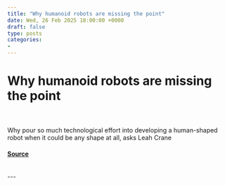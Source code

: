 ```yaml
---
title: "Why humanoid robots are missing the point"
date: Wed, 26 Feb 2025 18:00:00 +0000
draft: false
type: posts
categories: 
- 
---
```

# Why humanoid robots are missing the point

<br/>

<br/>
Why pour so much technological effort into developing a human-shaped robot when it could be any shape at all, asks Leah Crane

#### [Source](https://www.newscientist.com/article/mg26535320-100-why-humanoid-robots-are-missing-the-point/?utm_campaign=RSS%7CNSNS&utm_source=NSNS&utm_medium=RSS&utm_content=technology)

<br/>
---

